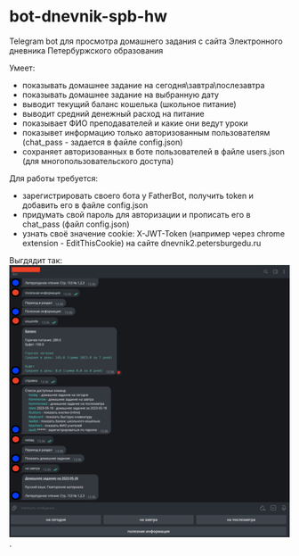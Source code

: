 # bot-dnevnik-spb-hw
Telegram bot для просмотра домашнего задания с сайта Электронного дневника Петербуржского образования 

Умеет:
- показывать домашнее задание на сегодня\завтра\послезавтра
- показывать домашнее задание на выбранную дату
- выводит текущий баланс кошелька (школьное питание)
- выводит средний денежный расход на питание
- показывает ФИО преподавателей и какие они ведут уроки
- показывет информацию только авторизованным пользователям (chat_pass - задается в файле config.json)
- сохраняет авторизованных в боте пользователей в файле users.json (для многопользовательского доступа)

Для работы требуется:
- зарегистрировать своего бота у FatherBot, получить token и добавить его в файле config.json
- придумать свой пароль для авторизации и прописать его в chat_pass (файл config.json)
- узнать своё значение cookie: X-JWT-Token (например через chrome extension - EditThisCookie) на сайте dnevnik2.petersburgedu.ru

Выгдядит так:
![](screenshot_bot.jpg "telegram bot").
